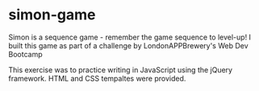 # simon-game
Simon is a sequence game - remember the game sequence to level-up! I built this game as part of a challenge by LondonAPPBrewery's Web Dev Bootcamp 

This exercise was to practice writing in JavaScript using the jQuery framework. 
HTML and CSS tempaltes were provided.
